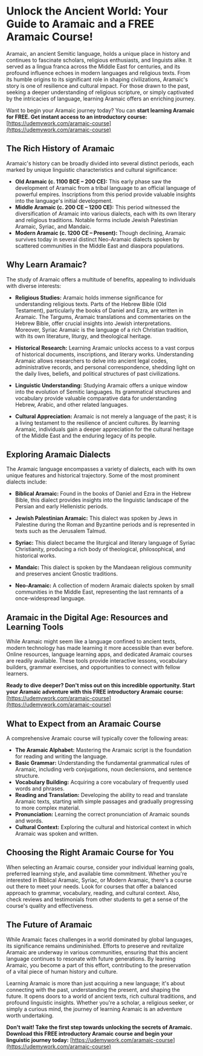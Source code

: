 # Unlock the Ancient World: Your Guide to Aramaic and a FREE Aramaic Course!

Aramaic, an ancient Semitic language, holds a unique place in history and continues to fascinate scholars, religious enthusiasts, and linguists alike. It served as a lingua franca across the Middle East for centuries, and its profound influence echoes in modern languages and religious texts. From its humble origins to its significant role in shaping civilizations, Aramaic's story is one of resilience and cultural impact. For those drawn to the past, seeking a deeper understanding of religious scripture, or simply captivated by the intricacies of language, learning Aramaic offers an enriching journey.

Want to begin your Aramaic journey today? You can **start learning Aramaic for FREE. Get instant access to an introductory course:** [https://udemywork.com/aramaic-course](https://udemywork.com/aramaic-course)

## The Rich History of Aramaic

Aramaic's history can be broadly divided into several distinct periods, each marked by unique linguistic characteristics and cultural significance:

*   **Old Aramaic (c. 1100 BCE – 200 CE):** This early phase saw the development of Aramaic from a tribal language to an official language of powerful empires. Inscriptions from this period provide valuable insights into the language's initial development.
*   **Middle Aramaic (c. 200 CE – 1200 CE):** This period witnessed the diversification of Aramaic into various dialects, each with its own literary and religious traditions. Notable forms include Jewish Palestinian Aramaic, Syriac, and Mandaic.
*   **Modern Aramaic (c. 1200 CE – Present):** Though declining, Aramaic survives today in several distinct Neo-Aramaic dialects spoken by scattered communities in the Middle East and diaspora populations.

## Why Learn Aramaic?

The study of Aramaic offers a multitude of benefits, appealing to individuals with diverse interests:

*   **Religious Studies:** Aramaic holds immense significance for understanding religious texts. Parts of the Hebrew Bible (Old Testament), particularly the books of Daniel and Ezra, are written in Aramaic. The Targums, Aramaic translations and commentaries on the Hebrew Bible, offer crucial insights into Jewish interpretations. Moreover, Syriac Aramaic is the language of a rich Christian tradition, with its own literature, liturgy, and theological heritage.

*   **Historical Research:** Learning Aramaic unlocks access to a vast corpus of historical documents, inscriptions, and literary works. Understanding Aramaic allows researchers to delve into ancient legal codes, administrative records, and personal correspondence, shedding light on the daily lives, beliefs, and political structures of past civilizations.

*   **Linguistic Understanding:** Studying Aramaic offers a unique window into the evolution of Semitic languages. Its grammatical structures and vocabulary provide valuable comparative data for understanding Hebrew, Arabic, and other related languages.

*   **Cultural Appreciation:** Aramaic is not merely a language of the past; it is a living testament to the resilience of ancient cultures. By learning Aramaic, individuals gain a deeper appreciation for the cultural heritage of the Middle East and the enduring legacy of its people.

## Exploring Aramaic Dialects

The Aramaic language encompasses a variety of dialects, each with its own unique features and historical trajectory. Some of the most prominent dialects include:

*   **Biblical Aramaic:** Found in the books of Daniel and Ezra in the Hebrew Bible, this dialect provides insights into the linguistic landscape of the Persian and early Hellenistic periods.

*   **Jewish Palestinian Aramaic:** This dialect was spoken by Jews in Palestine during the Roman and Byzantine periods and is represented in texts such as the Jerusalem Talmud.

*   **Syriac:** This dialect became the liturgical and literary language of Syriac Christianity, producing a rich body of theological, philosophical, and historical works.

*   **Mandaic:** This dialect is spoken by the Mandaean religious community and preserves ancient Gnostic traditions.

*   **Neo-Aramaic:** A collection of modern Aramaic dialects spoken by small communities in the Middle East, representing the last remnants of a once-widespread language.

##  Aramaic in the Digital Age: Resources and Learning Tools

While Aramaic might seem like a language confined to ancient texts, modern technology has made learning it more accessible than ever before. Online resources, language learning apps, and dedicated Aramaic courses are readily available. These tools provide interactive lessons, vocabulary builders, grammar exercises, and opportunities to connect with fellow learners.

**Ready to dive deeper? Don't miss out on this incredible opportunity.  Start your Aramaic adventure with this FREE introductory Aramaic course:** [https://udemywork.com/aramaic-course](https://udemywork.com/aramaic-course)

## What to Expect from an Aramaic Course

A comprehensive Aramaic course will typically cover the following areas:

*   **The Aramaic Alphabet:** Mastering the Aramaic script is the foundation for reading and writing the language.
*   **Basic Grammar:** Understanding the fundamental grammatical rules of Aramaic, including verb conjugations, noun declensions, and sentence structure.
*   **Vocabulary Building:** Acquiring a core vocabulary of frequently used words and phrases.
*   **Reading and Translation:** Developing the ability to read and translate Aramaic texts, starting with simple passages and gradually progressing to more complex material.
*   **Pronunciation:** Learning the correct pronunciation of Aramaic sounds and words.
*   **Cultural Context:** Exploring the cultural and historical context in which Aramaic was spoken and written.

## Choosing the Right Aramaic Course for You

When selecting an Aramaic course, consider your individual learning goals, preferred learning style, and available time commitment. Whether you're interested in Biblical Aramaic, Syriac, or Modern Aramaic, there's a course out there to meet your needs. Look for courses that offer a balanced approach to grammar, vocabulary, reading, and cultural context.  Also, check reviews and testimonials from other students to get a sense of the course's quality and effectiveness.

## The Future of Aramaic

While Aramaic faces challenges in a world dominated by global languages, its significance remains undiminished. Efforts to preserve and revitalize Aramaic are underway in various communities, ensuring that this ancient language continues to resonate with future generations. By learning Aramaic, you become a part of this effort, contributing to the preservation of a vital piece of human history and culture.

Learning Aramaic is more than just acquiring a new language; it's about connecting with the past, understanding the present, and shaping the future.  It opens doors to a world of ancient texts, rich cultural traditions, and profound linguistic insights. Whether you're a scholar, a religious seeker, or simply a curious mind, the journey of learning Aramaic is an adventure worth undertaking.

**Don't wait! Take the first step towards unlocking the secrets of Aramaic. Download this FREE introductory Aramaic course and begin your linguistic journey today:** [https://udemywork.com/aramaic-course](https://udemywork.com/aramaic-course)
